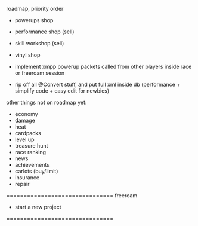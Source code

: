 roadmap, priority order

- powerups shop

- performance shop (sell)

- skill workshop (sell)

- vinyl shop

- implement xmpp powerup packets called from other players inside race or freeroam session

- rip off all @Convert stuff, and put full xml inside db (performance + simplify code + easy edit for newbies)

other things not on roadmap yet:

- economy
- damage
- heat
- cardpacks
- level up
- treasure hunt
- race ranking
- news
- achievements
- carlots (buy/limit)
- insurance
- repair 

===============================
freeroam

- start a new project

===============================
